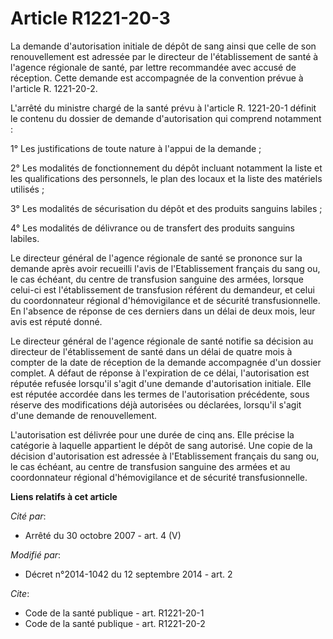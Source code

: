 # Article R1221-20-3

La demande d'autorisation initiale de dépôt de sang ainsi que celle de son renouvellement est adressée par le directeur de
l'établissement de santé à l'agence régionale de santé, par lettre recommandée avec accusé de réception. Cette demande est
accompagnée de la convention prévue à l'article R. 1221-20-2. 

L'arrêté du ministre chargé de la santé prévu à l'article R. 1221-20-1 définit le contenu du dossier de demande
d'autorisation qui comprend notamment : 

1° Les justifications de toute nature à l'appui de la demande ; 

2° Les modalités de fonctionnement du dépôt incluant notamment la liste et les qualifications des personnels, le plan des
locaux et la liste des matériels utilisés ; 

3° Les modalités de sécurisation du dépôt et des produits sanguins labiles ; 

4° Les modalités de délivrance ou de transfert des produits sanguins labiles. 

Le directeur général de l'agence régionale de santé se prononce sur la demande après avoir recueilli l'avis de
l'Etablissement français du sang ou, le cas échéant, du centre de transfusion sanguine des armées, lorsque celui-ci est
l'établissement de transfusion référent du demandeur, et celui du coordonnateur régional d'hémovigilance et de sécurité
transfusionnelle. En l'absence de réponse de ces derniers dans un délai de deux mois, leur avis est réputé donné. 

Le directeur général de l'agence régionale de santé notifie sa décision au directeur de l'établissement de santé dans un
délai de quatre mois à compter de la date de réception de la demande accompagnée d'un dossier complet. A défaut de réponse à
l'expiration de ce délai, l'autorisation est réputée refusée lorsqu'il s'agit d'une demande d'autorisation initiale. Elle est
réputée accordée dans les termes de l'autorisation précédente, sous réserve des modifications déjà autorisées ou déclarées,
lorsqu'il s'agit d'une demande de renouvellement. 

L'autorisation est délivrée pour une durée de cinq ans. Elle précise la catégorie à laquelle appartient le dépôt de sang
autorisé. Une copie de la décision d'autorisation est adressée à l'Etablissement français du sang ou, le cas échéant, au
centre de transfusion sanguine des armées et au coordonnateur régional d'hémovigilance et de sécurité transfusionnelle.

**Liens relatifs à cet article**

_Cité par_:

  - Arrêté du 30 octobre 2007 - art. 4 (V)

_Modifié par_:

  - Décret n°2014-1042 du 12 septembre 2014 - art. 2

_Cite_:

  - Code de la santé publique - art. R1221-20-1
  - Code de la santé publique - art. R1221-20-2
